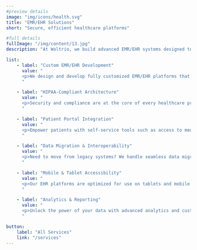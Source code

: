 ```yaml
---
#preview details
image: "img/icons/health.svg"
title: "EMR/EHR Solutions"
short: "Secure, efficient healthcare platforms"

#full details
fullImage: "/img/content/13.jpg"
description: "At Woltrio, we build advanced EMR/EHR systems designed to streamline clinical workflows, improve patient care, and meet regulatory compliance. From small clinics to enterprise healthcare systems, we deliver scalable and secure digital healthcare solutions tailored to your unique needs."

list: 
    - label: "Custom EMR/EHR Development"
      value: "
      <p>We design and develop fully customized EMR/EHR platforms that align with your specific clinical requirements. Our systems feature intuitive dashboards, patient record management, appointment scheduling, and real-time updates to help healthcare professionals work more efficiently.</p>
      "

    - label: "HIPAA-Compliant Architecture"
      value: "
      <p>Security and compliance are at the core of every healthcare product we build. Our EMR/EHR solutions follow industry standards like HIPAA, ensuring protected health information (PHI) is handled with the utmost security and confidentiality.</p>
      "

    - label: "Patient Portal Integration"
      value: "
      <p>Empower patients with self-service tools such as access to medical records, prescription refills, appointment bookings, and secure messaging with providers—all through a modern, user-friendly interface.</p>
      "

    - label: "Data Migration & Interoperability"
      value: "
      <p>Need to move from legacy systems? We handle seamless data migration and ensure your platform integrates easily with labs, pharmacies, billing providers, and national health information exchanges (HIEs) using HL7, FHIR, and other standards.</p>
      "

    - label: "Mobile & Tablet Accessibility"
      value: "
      <p>Our EHR platforms are optimized for use on tablets and mobile devices, enabling healthcare staff to access patient data and manage tasks from anywhere within the facility—speeding up care and documentation processes.</p>
      "

    - label: "Analytics & Reporting"
      value: "
      <p>Unlock the power of your data with advanced analytics and custom reporting tools. Track patient outcomes, operational efficiency, and compliance metrics through real-time dashboards and automated reports.</p>
      "

button:
    label: "All Services"
    link: "/services" 
---
```


